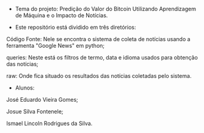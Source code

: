 - Tema do projeto: Predição do Valor do Bitcoin Utilizando Aprendizagem de Máquina e o Impacto de Notícias.


- Este repositório está dividido em três diretórios:

Código Fonte: Nele se encontra o sistema de coleta de notícias usando a ferramenta "Google News" em python;

queries: Neste está os filtros de termo, data e idioma usados para obtenção das notícias;

raw: Onde fica situado os resultados das notícias coletadas pelo sistema.


- Alunos:

José Eduardo Vieira Gomes;

Josue Silva Fontenele;

Ismael Lincoln Rodrigues da Silva.
